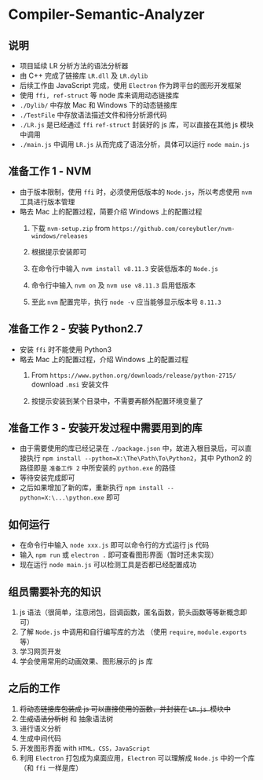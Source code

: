 # Compiler-Semantic-Analyzer

## 说明

- 项目延续 LR 分析方法的语法分析器
- 由 C++ 完成了链接库 `LR.dll` 及 `LR.dylib`
- 后续工作由 JavaScript 完成，使用 `Electron` 作为跨平台的图形开发框架
- 使用 `ffi, ref-struct` 等 node 库来调用动态链接库
- `./Dylib/` 中存放 Mac 和 Windows 下的动态链接库
- `./TestFile` 中存放语法描述文件和待分析源代码
- `./LR.js` 是已经通过 `ffi` `ref-struct` 封装好的 js 库，可以直接在其他 js 模块中调用
- `./main.js` 中调用 `LR.js` 从而完成了语法分析，具体可以运行 `node main.js`


## 准备工作 1 - NVM

- 由于版本限制，使用 `ffi` 时，必须使用低版本的 `Node.js`，所以考虑使用 `nvm` 工具进行版本管理
- 略去 Mac 上的配置过程，简要介绍 Windows 上的配置过程
  1. 下载 `nvm-setup.zip` from `https://github.com/coreybutler/nvm-windows/releases`

  2. 根据提示安装即可

  3. 在命令行中输入 `nvm install v8.11.3` 安装低版本的 `Node.js`

  4. 命令行中输入 `nvm on` 及 `nvm use v8.11.3` 启用低版本

  5. 至此 `nvm` 配置完毕，执行 `node -v` 应当能够显示版本号 `8.11.3`


## 准备工作 2 - 安装 Python2.7

- 安装 `ffi` 时不能使用 Python3
- 略去 Mac 上的配置过程，介绍 Windows 上的配置过程
  1. From `https://www.python.org/downloads/release/python-2715/` download `.msi` 安装文件

  2. 按提示安装到某个目录中，不需要再额外配置环境变量了


## 准备工作 3 - 安装开发过程中需要用到的库

- 由于需要使用的库已经记录在 `./package.json` 中，故进入根目录后，可以直接执行 `npm install --python=X:\The\Path\To\Python2`，其中 Python2 的路径即是 `准备工作 2` 中所安装的 `python.exe` 的路径
- 等待安装完成即可
- 之后如果增加了新的库，重新执行 `npm install --python=X:\...\python.exe` 即可


## 如何运行

- 在命令行中输入 `node xxx.js` 即可以命令行的方式运行 js 代码
- 输入 `npm run` 或 `electron .` 即可查看图形界面（暂时还未实现）
- 现在运行 `node main.js` 可以检测工具是否都已经配置成功


## 组员需要补充的知识

1. js 语法（很简单，注意闭包，回调函数，匿名函数，箭头函数等等新概念即可）
2. 了解 `Node.js` 中调用和自行编写库的方法 （使用 `require`, `module.exports` 等）
3. 学习网页开发
4. 学会使用常用的动画效果、图形展示的 js 库



## 之后的工作

1.  ~~将动态链接库包装成 js 可以直接使用的函数，并封装在 `LR.js `模块中~~
2.  ~~生成语法分析树~~ 和 抽象语法树
3.  进行语义分析
4.  生成中间代码
5.  开发图形界面 with `HTML，CSS，JavaScript`
6.  利用 `Electron` 打包成为桌面应用，`Electron` 可以理解成 `Node.js` 中的一个库（和 `ffi` 一样是库）

